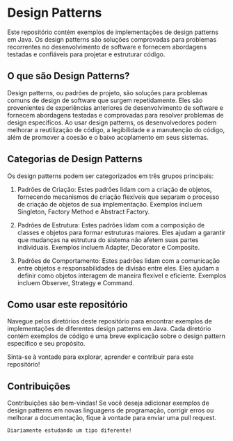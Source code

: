 # Design Patterns
Este repositório contém exemplos de implementações de design patterns em Java. Os design patterns são soluções comprovadas para problemas recorrentes no desenvolvimento de software e fornecem abordagens testadas e confiáveis para projetar e estruturar código.

## O que são Design Patterns?
Design patterns, ou padrões de projeto, são soluções para problemas comuns de design de software que surgem repetidamente. Eles são provenientes de experiências anteriores de desenvolvimento de software e fornecem abordagens testadas e comprovadas para resolver problemas de design específicos. Ao usar design patterns, os desenvolvedores podem melhorar a reutilização de código, a legibilidade e a manutenção do código, além de promover a coesão e o baixo acoplamento em seus sistemas.

## Categorias de Design Patterns
Os design patterns podem ser categorizados em três grupos principais:

1. Padrões de Criação: Estes padrões lidam com a criação de objetos, fornecendo mecanismos de criação flexíveis que separam o processo de criação de objetos de sua implementação. Exemplos incluem Singleton, Factory Method e Abstract Factory.

2.  Padrões de Estrutura: Estes padrões lidam com a composição de classes e objetos para formar estruturas maiores. Eles ajudam a garantir que mudanças na estrutura do sistema não afetem suas partes individuais. Exemplos incluem Adapter, Decorator e Composite.

2. Padrões de Comportamento: Estes padrões lidam com a comunicação entre objetos e responsabilidades de divisão entre eles. Eles ajudam a definir como objetos interagem de maneira flexível e eficiente. Exemplos incluem Observer, Strategy e Command.

## Como usar este repositório
Navegue pelos diretórios deste repositório para encontrar exemplos de implementações de diferentes design patterns em Java. Cada diretório contém exemplos de código e uma breve explicação sobre o design pattern específico e seu propósito.

Sinta-se à vontade para explorar, aprender e contribuir para este repositório!

## Contribuições
Contribuições são bem-vindas! Se você deseja adicionar exemplos de design patterns em novas linguagens de programação, corrigir erros ou melhorar a documentação, fique à vontade para enviar uma pull request.

`Diariamente estudando um tipo diferente!`